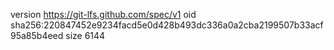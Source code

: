 version https://git-lfs.github.com/spec/v1
oid sha256:220847452e9234facd5e0d428b493dc336a0a2cba2199507b33acf95a85b4eed
size 6144
